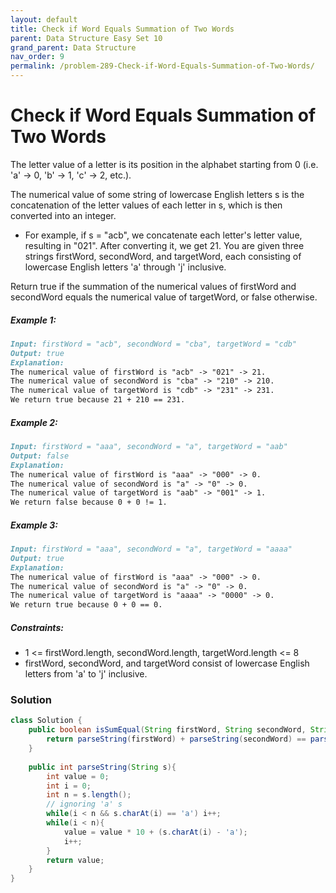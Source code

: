 ```yaml
---
layout: default
title: Check if Word Equals Summation of Two Words
parent: Data Structure Easy Set 10
grand_parent: Data Structure
nav_order: 9
permalink: /problem-289-Check-if-Word-Equals-Summation-of-Two-Words/
---
```

# Check if Word Equals Summation of Two Words

The letter value of a letter is its position in the alphabet starting from 0 (i.e. 'a' -> 0, 'b' -> 1, 'c' -> 2, etc.).

The numerical value of some string of lowercase English letters s is the concatenation of the letter values of each letter in s, which is then converted into an integer.

* For example, if s = "acb", we concatenate each letter's letter value, resulting in "021". After converting it, we get 21.
You are given three strings firstWord, secondWord, and targetWord, each consisting of lowercase English letters 'a' through 'j' inclusive.

Return true if the summation of the numerical values of firstWord and secondWord equals the numerical value of targetWord, or false otherwise.

##### Example 1:
```markdown
Input: firstWord = "acb", secondWord = "cba", targetWord = "cdb"
Output: true
Explanation:
The numerical value of firstWord is "acb" -> "021" -> 21.
The numerical value of secondWord is "cba" -> "210" -> 210.
The numerical value of targetWord is "cdb" -> "231" -> 231.
We return true because 21 + 210 == 231.
```
##### Example 2:
```markdown
Input: firstWord = "aaa", secondWord = "a", targetWord = "aab"
Output: false
Explanation:
The numerical value of firstWord is "aaa" -> "000" -> 0.
The numerical value of secondWord is "a" -> "0" -> 0.
The numerical value of targetWord is "aab" -> "001" -> 1.
We return false because 0 + 0 != 1.
```
##### Example 3:
````markdown
Input: firstWord = "aaa", secondWord = "a", targetWord = "aaaa"
Output: true
Explanation:
The numerical value of firstWord is "aaa" -> "000" -> 0.
The numerical value of secondWord is "a" -> "0" -> 0.
The numerical value of targetWord is "aaaa" -> "0000" -> 0.
We return true because 0 + 0 == 0.
````
##### Constraints:
* 1 <= firstWord.length, secondWord.length, targetWord.length <= 8
* firstWord, secondWord, and targetWord consist of lowercase English letters from 'a' to 'j' inclusive.

### Solution
```java
class Solution {
    public boolean isSumEqual(String firstWord, String secondWord, String targetWord) {
        return parseString(firstWord) + parseString(secondWord) == parseString(targetWord);
    }
    
    public int parseString(String s){
        int value = 0;
        int i = 0;
        int n = s.length();
        // ignoring 'a' s
        while(i < n && s.charAt(i) == 'a') i++;
        while(i < n){
            value = value * 10 + (s.charAt(i) - 'a');
            i++;
        }
        return value;
    }
}
```